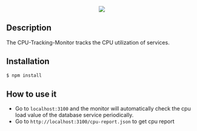 
<p align="center">
  <img src="https://raw.githubusercontent.com/ccims/overview-and-documentation/c97db39633418d2a0d4e5690a810d62fe5ff5247/app_logos/logo_final_6.25p.svg">
</p>

## Description
The CPU-Tracking-Monitor tracks the CPU utilization of services.

## Installation

```bash
$ npm install
```

## How to use it
- Go to `localhost:3100` and the monitor will automatically check the cpu load value of the database service periodically.
- Go to `http://localhost:3100/cpu-report.json` to get cpu report

